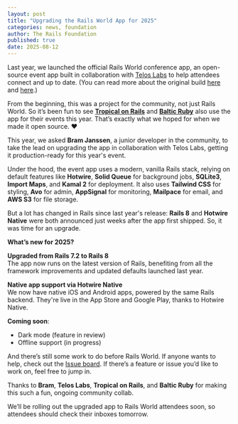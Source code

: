 ```yaml
---
layout: post
title: "Upgrading the Rails World App for 2025"
categories: news, foundation
author: The Rails Foundation
published: true
date: 2025-08-12
---
```



Last year, we launched the official Rails World conference app, an open-source event app built in collaboration with [Telos Labs](https://www.teloslabs.co) to help attendees connect and up to date. (You can read more about the original build [here](https://www.teloslabs.co/rails-world-conference-app) and [here](https://rubyonrails.org/2024/8/1/building-the-rails-world-app-with-telos-labs).)

From the beginning, this was a project for the community, not just Rails World. So it’s been fun to see [**Tropical on Rails**](https://www.tropicalonrails.com/en/%20) and [**Baltic Ruby**](https://balticruby.org/) also use the app for their events this year. That’s exactly what we hoped for when we made it open source. ❤️

This year, we asked **Bram Janssen**, a junior developer in the community, to take the lead on upgrading the app in collaboration with Telos Labs, getting it production-ready for this year's event.

Under the hood, the event app uses a modern, vanilla Rails stack, relying on default features like **Hotwire**, **Solid Queue** for background jobs, **SQLite3**, **Import Maps**, and **Kamal 2** for deployment. It also uses **Tailwind CSS** for styling, **Avo** for admin, **AppSignal** for monitoring, **Mailpace** for email, and **AWS S3** for file storage.

But a lot has changed in Rails since last year's release: **Rails 8** and **Hotwire Native** were both announced just weeks after the app first shipped. So, it was time for an upgrade.

**What’s new for 2025?**

**Upgraded from Rails 7.2 to Rails 8**  
The app now runs on the latest version of Rails, benefiting from all the framework improvements and updated defaults launched last year.

**Native app support via Hotwire Native**  
We now have native iOS and Android apps, powered by the same Rails backend. They're live in the App Store and Google Play, thanks to Hotwire Native.

**Coming soon**:

* Dark mode (feature in review)  
* Offline support (in progress)

And there’s still some work to do before Rails World. If anyone wants to help, check out the [Issue board](https://github.com/orgs/TelosLabs/projects/6/views/1). If there’s a feature or issue you’d like to work on, feel free to jump in.

Thanks to **Bram**, **Telos Labs**, **Tropical on Rails**, and **Baltic Ruby** for making this such a fun, ongoing community collab.

We’ll be rolling out the upgraded app to Rails World attendees soon, so attendees should check their inboxes tomorrow.
